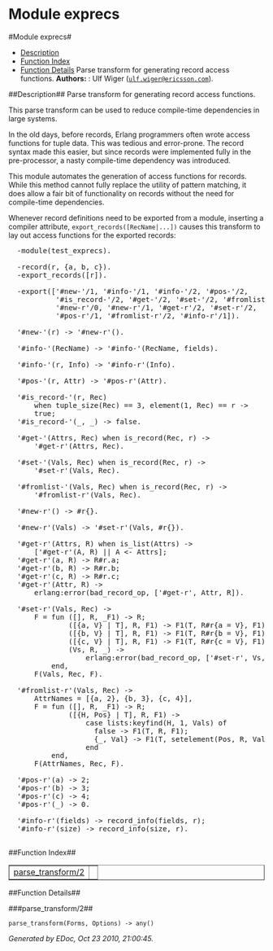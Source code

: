 Module exprecs
==============


#Module exprecs#
* [Description](#description)
* [Function Index](#index)
* [Function Details](#functions)
Parse transform for generating record access functions.
__Authors:__ : Ulf Wiger ([`ulf.wiger@ericsson.com`](mailto:ulf.wiger@ericsson.com)).

##<a name="description">Description</a>##
Parse transform for generating record access functions.
  
This parse transform can be used to reduce compile-time
  dependencies in large systems.
  
In the old days, before records, Erlang programmers often wrote
  access functions for tuple data. This was tedious and error-prone.
  The record syntax made this easier, but since records were implemented
  fully in the pre-processor, a nasty compile-time dependency was
  introduced.
  
This module automates the generation of access functions for
  records. While this method cannot fully replace the utility of
  pattern matching, it does allow a fair bit of functionality on
  records without the need for compile-time dependencies.
  
Whenever record definitions need to be exported from a module,
  inserting a compiler attribute,
  `export_records([RecName|...])` causes this transform
  to lay out access functions for the exported records:
 
  
<pre>
  -module(test_exprecs).
 
  -record(r, {a, b, c}).
  -export_records([r]).
 
  -export(['#new-'/1, '#info-'/1, '#info-'/2, '#pos-'/2,
           '#is_record-'/2, '#get-'/2, '#set-'/2, '#fromlist-'/2,
           '#new-r'/0, '#new-r'/1, '#get-r'/2, '#set-r'/2,
           '#pos-r'/1, '#fromlist-r'/2, '#info-r'/1]).
 
  '#new-'(r) -> '#new-r'().
 
  '#info-'(RecName) -> '#info-'(RecName, fields).
 
  '#info-'(r, Info) -> '#info-r'(Info).
 
  '#pos-'(r, Attr) -> '#pos-r'(Attr).
 
  '#is_record-'(r, Rec)
      when tuple_size(Rec) == 3, element(1, Rec) == r ->
      true;
  '#is_record-'(_, _) -> false.
 
  '#get-'(Attrs, Rec) when is_record(Rec, r) ->
      '#get-r'(Attrs, Rec).
 
  '#set-'(Vals, Rec) when is_record(Rec, r) ->
      '#set-r'(Vals, Rec).
 
  '#fromlist-'(Vals, Rec) when is_record(Rec, r) ->
      '#fromlist-r'(Vals, Rec).
 
  '#new-r'() -> #r{}.
 
  '#new-r'(Vals) -> '#set-r'(Vals, #r{}).
 
  '#get-r'(Attrs, R) when is_list(Attrs) ->
      ['#get-r'(A, R) || A <- Attrs];
  '#get-r'(a, R) -> R#r.a;
  '#get-r'(b, R) -> R#r.b;
  '#get-r'(c, R) -> R#r.c;
  '#get-r'(Attr, R) ->
      erlang:error(bad_record_op, ['#get-r', Attr, R]).
 
  '#set-r'(Vals, Rec) ->
      F = fun ([], R, _F1) -> R;
              ([{a, V} | T], R, F1) -> F1(T, R#r{a = V}, F1);
              ([{b, V} | T], R, F1) -> F1(T, R#r{b = V}, F1);
              ([{c, V} | T], R, F1) -> F1(T, R#r{c = V}, F1);
              (Vs, R, _) ->
                  erlang:error(bad_record_op, ['#set-r', Vs, R])
          end,
      F(Vals, Rec, F).
 
  '#fromlist-r'(Vals, Rec) ->
      AttrNames = [{a, 2}, {b, 3}, {c, 4}],
      F = fun ([], R, _F1) -> R;
              ([{H, Pos} | T], R, F1) ->
                  case lists:keyfind(H, 1, Vals) of
                    false -> F1(T, R, F1);
                    {_, Val} -> F1(T, setelement(Pos, R, Val), F1)
                  end
          end,
      F(AttrNames, Rec, F).
 
  '#pos-r'(a) -> 2;
  '#pos-r'(b) -> 3;
  '#pos-r'(c) -> 4;
  '#pos-r'(_) -> 0.
 
  '#info-r'(fields) -> record_info(fields, r);
  '#info-r'(size) -> record_info(size, r).
  </pre>


##<a name="index">Function Index</a>##

<table width="100%" border="1" cellspacing="0" cellpadding="2" summary="function index"><tr><td valign="top"><a href="#parse_transform-2">parse_transform/2</a></td><td></td></tr></table>

<a name="functions"></a>


##Function Details##

<a name="parse_transform-2"></a>


###parse_transform/2##


`parse_transform(Forms, Options) -> any()`

_Generated by EDoc, Oct 23 2010, 21:00:45._